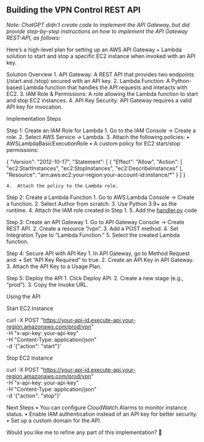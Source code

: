 ## Building the VPN Control REST API 

*Note: ChatGPT didn't create code to implement the API Gateway, but did provide step-by-step instructions on how to implement the API Gateway REST-API, as follows:*

Here’s a high-level plan for setting up an AWS API Gateway + Lambda solution to start and stop a specific EC2 instance when invoked with an API key.

Solution Overview
	1.	API Gateway: A REST API that provides two endpoints (/start and /stop) secured with an API key.
	2.	Lambda Function: A Python-based Lambda function that handles the API requests and interacts with EC2.
	3.	IAM Role & Permissions: A role allowing the Lambda function to start and stop EC2 instances.
	4.	API Key Security: API Gateway requires a valid API key for invocation.

Implementation Steps

Step 1: Create an IAM Role for Lambda
	1.	Go to the IAM Console → Create a role.
	2.	Select AWS Service → Lambda.
	3.	Attach the following policies:
	•	AWSLambdaBasicExecutionRole
	•	A custom policy for EC2 start/stop permissions:

{
    "Version": "2012-10-17",
    "Statement": [
        {
            "Effect": "Allow",
            "Action": [
                "ec2:StartInstances",
                "ec2:StopInstances",
                "ec2:DescribeInstances"
            ],
            "Resource": "arn:aws:ec2:your-region:your-account-id:instance/*"
        }
    ]
}


	4.	Attach the policy to the Lambda role.

Step 2: Create a Lambda Function
	1.	Go to AWS Lambda Console → Create a function.
	2.	Select Author from scratch.
	3.	Use Python 3.9+ as the runtime.
	4.	Attach the IAM role created in Step 1.
	5.	Add the [handler.py](handler.py) code

Step 3: Create an API Gateway
	1.	Go to API Gateway Console → Create REST API.
	2.	Create a resource ”/vpn”.
	3.	Add a POST method.
	4.	Set Integration Type to “Lambda Function.”
	5.	Select the created Lambda function.

Step 4: Secure API with API Key
	1.	In API Gateway, go to Method Request and:
	•	Set “API Key Required” to true.
	2.	Create an API Key in API Gateway.
	3.	Attach the API Key to a Usage Plan.

Step 5: Deploy the API
	1.	Click Deploy API.
	2.	Create a new stage (e.g., “prod”).
	3.	Copy the Invoke URL.

Using the API

Start EC2 Instance

curl -X POST "https://your-api-id.execute-api.your-region.amazonaws.com/prod/vpn" \
     -H "x-api-key: your-api-key" \
     -H "Content-Type: application/json" \
     -d '{"action": "start"}'

Stop EC2 Instance

curl -X POST "https://your-api-id.execute-api.your-region.amazonaws.com/prod/vpn" \
     -H "x-api-key: your-api-key" \
     -H "Content-Type: application/json" \
     -d '{"action": "stop"}'

Next Steps
	•	You can configure CloudWatch Alarms to monitor instance status.
	•	Enable IAM authentication instead of an API key for better security.
	•	Set up a custom domain for the API.

Would you like me to refine any part of this implementation? 🚀